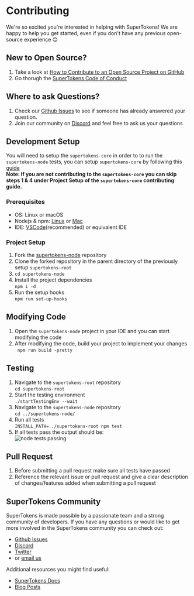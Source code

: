 # Contributing

We're so excited you're interested in helping with SuperTokens! We are happy to help you get started, even if you don't have any previous open-source experience :blush:

## New to Open Source?
1. Take a look at [How to Contribute to an Open Source Project on GitHub](https://egghead.io/courses/how-to-contribute-to-an-open-source-project-on-github)
2. Go thorugh the [SuperTokens Code of Conduct](https://github.com/supertokens/supertokens-node/blob/master/CODE_OF_CONDUCT.md)

## Where to ask Questions?
1. Check our [Github Issues](https://github.com/supertokens/supertokens-node/issues) to see if someone has already answered your question.  
2. Join our community on [Discord](https://supertokens.io/discord) and feel free to ask us your questions  


## Development Setup  

  You will need to setup the `supertokens-core` in order to to run the `supertokens-node` tests, you can setup `supertokens-core` by following this [guide](https://github.com/supertokens/supertokens-core/blob/master/CONTRIBUTING.md#development-setup)  
**Note: If you are not contributing to the `supertokens-core` you can skip steps 1 & 4 under Project Setup of the `supertokens-core` contributing guide.** 

### Prerequisites
- OS: Linux or macOS
- Nodejs & npm: [Linux](https://www.geeksforgeeks.org/installation-of-node-js-on-linux/) or [Mac](https://treehouse.github.io/installation-guides/mac/node-mac.html)  
- IDE: [VSCode](https://code.visualstudio.com/download)(recommended) or equivalent IDE  

### Project Setup
1. Fork the [supertokens-node](https://github.com/supertokens/supertokens-node) repository
2. Clone the forked repository in the parent directory of the previously setup `supertokens-root`
3. `cd supertokens-node`
4. Install the project dependencies  
`npm i -d`
5. Run the setup hooks  
`npm run set-up-hooks`

## Modifying Code  
1. Open the `supertokens-node` project in your IDE and you can start modifying the code  
2. After modifying the code, build your project to implement your changes  
` npm run build -pretty`  

## Testing  
1. Navigate to the `supertokens-root` repository  
`cd supertokens-root`
2. Start the testing environment      
`./startTestingEnv --wait`  
3. Navigate to the `supertokens-node` repository  
`cd ../supertokens-node/`  
4. Run all tests    
`INSTALL_PATH=../supertokens-root npm test`
5. If all tests pass the output should be:  
![node tests passing](https://github.com/supertokens/supertokens-logo/blob/master/images/supertokens-node-tests-passing.png) 


## Pull Request
1. Before submitting a pull request make sure all tests have passed      
2. Reference the relevant issue or pull request and give a clear description of changes/features added when submitting a pull request

## SuperTokens Community 
SuperTokens is made possible by a passionate team and a strong community of developers. If you have any questions or would like to get more involved in the SuperTokens community you can check out:  
  - [Github Issues](https://github.com/supertokens/supertokens-node/issues)
  - [Discord](https://supertokens.io/discord)
  - [Twitter](https://twitter.com/supertokensio)
  - or [email us](mailto:team@supertokens.io)
  
Additional resources you might find useful:
  - [SuperTokens Docs](https://supertokens.io/docs/community/getting-started/installation)
  - [Blog Posts](https://supertokens.io/blog/)
